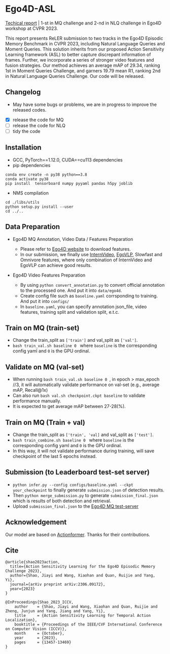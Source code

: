 # Ego4D-ASL
[Techical report](https://arxiv.org/abs/2306.09172) | 1-st in MQ challenge and 2-nd in NLQ challenge in Ego4D workshop at CVPR 2023.

This report presents ReLER submission to two tracks in the Ego4D Episodic Memory Benchmark in CVPR 2023, including Natural Language Queries and Moment Queries. This solution inherits from our proposed Action Sensitivity Learning framework (ASL) to better capture discrepant information of frames. Further, we incorporate a series of stronger video features and fusion strategies. Our method achieves an average mAP of 29.34, ranking 1st in Moment Queries Challenge, and garners 19.79 mean R1, ranking 2nd in Natural Language Queries Challenge. Our code will be released.



## Changelog
* May have some bugs or problems, we are in progress to improve the released codes.
- [x] release the code for MQ
- [ ] release the code for NLQ
- [ ] tidy the code

## Installation
* GCC, PyTorch==1.12.0, CUDA==cu113 dependencies
* pip dependencies
```
conda env create -n py38 python==3.8
conda activate py38
pip install  tensorboard numpy pyyaml pandas h5py joblib
```
* NMS compilation
```
cd ./libs/utils
python setup.py install --user
cd ../..
```

## Data Preparation
* Ego4D MQ Annotation, Video Data / Features Preparation
    *   Please refer to [Ego4D website](https://ego4d-data.org/) to download features.
    *   In our submission, we finally use [InternVideo](https://arxiv.org/abs/2211.09529), [EgoVLP](https://github.com/showlab/EgoVLP), Slowfast and Omnivore features, where only combination of InternVideo and EgoVLP can achieve good results.

* Ego4D Video Features Preparation
    * By using `python convert_annotation.py` to convert official annotation to the processed one. And put it into `data/ego4d`. 
    * Create config file such as `baseline.yaml` corrsponding to training. And put it into `configs/`
    * In `baseline.yaml`, you can specify annotation json_file, video features, training split and validation split, e.t.c.

## Train on MQ (train-set)
* Change the train_split as `['train']` and val_split as `['val']`.
* ```bash train_val.sh baseline 0 ``` where `baseline` is the corresponding config yaml and `0` is the GPU ordinal.

## Validate on MQ (val-set)
* When running ```bash train_val.sh baseline 0 ```, in epoch > max_epoch //3, it will automatically validate performance on val-set (e.g., average mAP, Recall@1x)
* Can also run `bash val.sh checkpoint.ckpt baseline` to validate performance manually.
* It is expected to get average mAP between 27-28(%).

## Train on MQ (Train + val)
* Change the train_split as `['train', 'val]` and val_split as `['test']`.
* ```bash train_combine.sh baseline 0 ``` where `baseline` is the corresponding config yaml and `0` is the GPU ordinal.
* In this way, it will not validate performance during training, will save checkpoint of the last 5 epochs instead.

## Submission (to Leaderboard test-set server)
* `python infer.py --config configs/baseline.yaml --ckpt your_checkpoint` to finally generate `submission.json` of detection results.
* Then `python merge_submission.py` to generate `submission_final.json` which is results of both detection and retrieval.
* Upload `submission_final.json` to the [Ego4D MQ test-server](https://eval.ai/web/challenges/challenge-page/1626/leaderboard)


## Acknowledgement
Our model are based on [Actionformer](https://github.com/happyharrycn/actionformer_release/tree/main). Thanks for their contributions.


## Cite
```
@article{shao2023action,
  title={Action Sensitivity Learning for the Ego4D Episodic Memory Challenge 2023},
  author={Shao, Jiayi and Wang, Xiaohan and Quan, Ruijie and Yang, Yi},
  journal={arXiv preprint arXiv:2306.09172},
  year={2023}
}

@InProceedings{Shao_2023_ICCV,
    author    = {Shao, Jiayi and Wang, Xiaohan and Quan, Ruijie and Zheng, Junjun and Yang, Jiang and Yang, Yi},
    title     = {Action Sensitivity Learning for Temporal Action Localization},
    booktitle = {Proceedings of the IEEE/CVF International Conference on Computer Vision (ICCV)},
    month     = {October},
    year      = {2023},
    pages     = {13457-13469}
}

```






